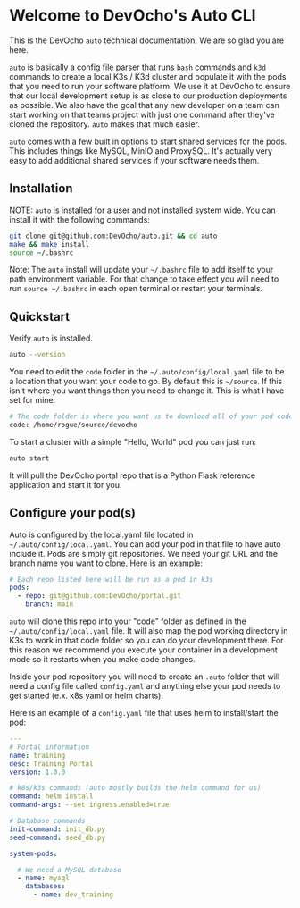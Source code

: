 # Welcome to DevOcho's Auto CLI

This is the DevOcho `auto` technical documentation.  We are so glad you are here.

`auto` is basically a config file parser that runs `bash` commands and `k3d` commands
to create a local K3s / K3d cluster and populate it with the pods that you need to
run your software platform.  We use it at DevOcho to ensure that our local development
setup is as close to our production deployments as possible.  We also have the goal that
any new developer on a team can start working on that teams project with just one command
after they've cloned the repository.  `auto` makes that much easier.

`auto` comes with a few built in options to start shared services for the pods.  This
includes things like MySQL, MinIO and ProxySQL.  It's actually very easy to add additional
shared services if your software needs them.


## Installation

NOTE: `auto` is installed for a user and not installed system wide.
You can install it with the following commands:

```bash
git clone git@github.com:DevOcho/auto.git && cd auto
make && make install
source ~/.bashrc
```

Note: The `auto` install will update your `~/.bashrc` file to add itself to your path environment
variable.  For that change to take effect you will need to run `source ~/.bashrc` in each
open terminal or restart your terminals.


## Quickstart

Verify `auto` is installed.

```bash
auto --version
```

You need to edit the `code` folder in the `~/.auto/config/local.yaml` file to be a location
that you want your code to go.  By default this is `~/source`.  If this isn't where you want
things then you need to change it.  This is what I have set for mine:

```bash
# The code folder is where you want us to download all of your pod code repositories
code: /home/rogue/source/devocho
```

To start a cluster with a simple "Hello, World" pod you can just run:

```bash
auto start
```

It will pull the DevOcho portal repo that is a Python Flask reference application and
start it for you.

## Configure your pod(s)

Auto is configured by the local.yaml file located in `~/.auto/config/local.yaml`.  You can add your
pod in that file to have auto include it.  Pods are simply git repositories.  We need your git URL
and the branch name you want to clone.  Here is an example:

```yaml
# Each repo listed here will be run as a pod in k3s
pods:
  - repo: git@github.com:DevOcho/portal.git
    branch: main
```

`auto` will clone this repo into your "code" folder as defined in the `~/.auto/config/local.yaml` file.
It will also map the pod working directory in K3s to work in that code folder so you can do
your development there.  For this reason we recommend you execute your container in a development
mode so it restarts when you make code changes.

Inside your pod repository you will need to create an `.auto` folder that will need a config file called `config.yaml` and anything else your pod needs to get started (e.x. k8s yaml or helm charts).

Here is an example of a `config.yaml` file that uses helm to install/start the pod:

```yaml
---
# Portal information
name: training
desc: Training Portal
version: 1.0.0

# k8s/k3s commands (auto mostly builds the helm command for us)
command: helm install
command-args: --set ingress.enabled=true

# Database commands
init-command: init_db.py
seed-command: seed_db.py

system-pods:

  # We need a MySQL database
  - name: mysql
    databases:
      - name: dev_training
```
